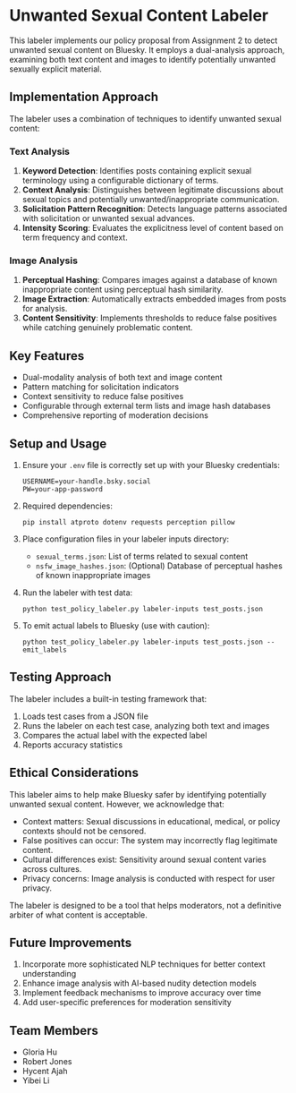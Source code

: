 # Unwanted Sexual Content Labeler

This labeler implements our policy proposal from Assignment 2 to detect unwanted sexual content on Bluesky. It employs a dual-analysis approach, examining both text content and images to identify potentially unwanted sexually explicit material.

## Implementation Approach

The labeler uses a combination of techniques to identify unwanted sexual content:

### Text Analysis
1. **Keyword Detection**: Identifies posts containing explicit sexual terminology using a configurable dictionary of terms.
2. **Context Analysis**: Distinguishes between legitimate discussions about sexual topics and potentially unwanted/inappropriate communication.
3. **Solicitation Pattern Recognition**: Detects language patterns associated with solicitation or unwanted sexual advances.
4. **Intensity Scoring**: Evaluates the explicitness level of content based on term frequency and context.

### Image Analysis
1. **Perceptual Hashing**: Compares images against a database of known inappropriate content using perceptual hash similarity.
2. **Image Extraction**: Automatically extracts embedded images from posts for analysis.
3. **Content Sensitivity**: Implements thresholds to reduce false positives while catching genuinely problematic content.

## Key Features

- Dual-modality analysis of both text and image content
- Pattern matching for solicitation indicators
- Context sensitivity to reduce false positives
- Configurable through external term lists and image hash databases
- Comprehensive reporting of moderation decisions

## Setup and Usage

1. Ensure your `.env` file is correctly set up with your Bluesky credentials:
   ```
   USERNAME=your-handle.bsky.social
   PW=your-app-password
   ```

2. Required dependencies:
   ```
   pip install atproto dotenv requests perception pillow
   ```

3. Place configuration files in your labeler inputs directory:
   - `sexual_terms.json`: List of terms related to sexual content
   - `nsfw_image_hashes.json`: (Optional) Database of perceptual hashes of known inappropriate images

4. Run the labeler with test data:
   ```
   python test_policy_labeler.py labeler-inputs test_posts.json
   ```

5. To emit actual labels to Bluesky (use with caution):
   ```
   python test_policy_labeler.py labeler-inputs test_posts.json --emit_labels
   ```

## Testing Approach

The labeler includes a built-in testing framework that:

1. Loads test cases from a JSON file
2. Runs the labeler on each test case, analyzing both text and images
3. Compares the actual label with the expected label
4. Reports accuracy statistics

## Ethical Considerations

This labeler aims to help make Bluesky safer by identifying potentially unwanted sexual content. However, we acknowledge that:

- Context matters: Sexual discussions in educational, medical, or policy contexts should not be censored.
- False positives can occur: The system may incorrectly flag legitimate content.
- Cultural differences exist: Sensitivity around sexual content varies across cultures.
- Privacy concerns: Image analysis is conducted with respect for user privacy.

The labeler is designed to be a tool that helps moderators, not a definitive arbiter of what content is acceptable.

## Future Improvements

1. Incorporate more sophisticated NLP techniques for better context understanding
2. Enhance image analysis with AI-based nudity detection models
3. Implement feedback mechanisms to improve accuracy over time
4. Add user-specific preferences for moderation sensitivity

## Team Members

- Gloria Hu
- Robert Jones
- Hycent Ajah
- Yibei Li
